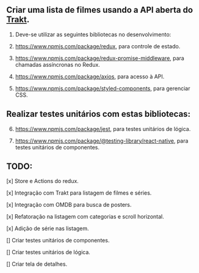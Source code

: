 ## Criar uma lista de filmes usando a API aberta do [Trakt](https://trakt.docs.apiary.io).

1. Deve-se utilizar as seguintes bibliotecas no desenvolvimento:

2. https://www.npmjs.com/package/redux, para controle de estado.

3. https://www.npmjs.com/package/redux-promise-middleware, para chamadas assíncronas no Redux.

4. https://www.npmjs.com/package/axios, para acesso à API.

5. https://www.npmjs.com/package/styled-components, para gerenciar CSS.

## Realizar testes unitários com estas bibliotecas:

6. https://www.npmjs.com/package/jest, para testes unitários de lógica.

7. https://www.npmjs.com/package/@testing-library/react-native, para testes unitários de componentes.

## TODO:

[x] Store e Actions do redux.

[x] Integração com Trakt para listagem de filmes e séries.

[x] Integração com OMDB para busca de posters.

[x] Refatoração na listagem com categorias e scroll horizontal.

[x] Adição de série nas listagem.

[] Criar testes unitários de componentes.

[] Criar testes unitários de lógica.

[] Criar tela de detalhes.
